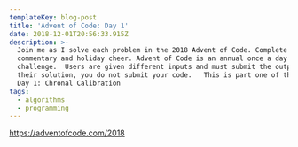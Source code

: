 ```yaml
---
templateKey: blog-post
title: 'Advent of Code: Day 1'
date: 2018-12-01T20:56:33.915Z
description: >-
  Join me as I solve each problem in the 2018 Advent of Code. Complete with
  commentary and holiday cheer. Advent of Code is an annual once a day algorithm
  challenge.  Users are given different inputs and must submit the output of
  their solution, you do not submit your code.   This is part one of the series:
  Day 1: Chronal Calibration
tags:
  - algorithms
  - programming
---
```

<https://adventofcode.com/2018>
